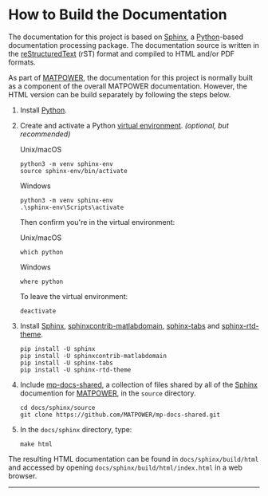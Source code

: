 How to Build the Documentation
==============================

The documentation for this project is based on [Sphinx][1], a [Python][2]-based
documentation processing package. The documentation source is written in the
[reStructuredText][3] (rST) format and compiled to HTML and/or PDF formats.

As part of [MATPOWER][4], the documentation for this project is normally
built as a component of the overall MATPOWER documentation. However, the HTML
version can be build separately by following the steps below.

1.  Install [Python][2].

2.  Create and activate a Python [virtual environment][5]. *(optional, but recommended)*

    Unix/macOS
    ```
    python3 -m venv sphinx-env
    source sphinx-env/bin/activate
    ```

    Windows
    ```
    python3 -m venv sphinx-env
    .\sphinx-env\Scripts\activate
    ```

    Then confirm you're in the virtual environment:

    Unix/macOS
    ```
    which python
    ```

    Windows
    ```
    where python
    ```

    To leave the virtual environment:
    ```
    deactivate
    ```

3.  Install [Sphinx][1], [sphinxcontrib-matlabdomain][6], [sphinx-tabs][7] and
    [sphinx-rtd-theme][8].
    ```
    pip install -U sphinx
    pip install -U sphinxcontrib-matlabdomain
    pip install -U sphinx-tabs
    pip install -U sphinx-rtd-theme
    ```

4.  Include [mp-docs-shared][9], a collection of files shared by all of the
    [Sphinx][1] documention for [MATPOWER][4], in the `source` directory.
    ```
    cd docs/sphinx/source
    git clone https://github.com/MATPOWER/mp-docs-shared.git
    ```

5.  In the `docs/sphinx` directory, type:
    ```
    make html
    ```

The resulting HTML documentation can be found in `docs/sphinx/build/html` and
accessed by opening `docs/sphinx/build/html/index.html` in a web browser.


----
[1]: https://www.sphinx-doc.org
[2]: https://python.org
[3]: https://www.writethedocs.org/guide/writing/reStructuredText/
[4]: https://matpower.org
[5]: https://packaging.python.org/en/latest/guides/installing-using-pip-and-virtual-environments/#creating-a-virtual-environment
[6]: https://pypi.org/project/sphinxcontrib-matlabdomain/
[7]: https://pypi.org/project/sphinx-tabs/
[8]: https://pypi.org/project/sphinx-rtd-theme/
[9]: https://github.com/MATPOWER/mp-docs-shared/
